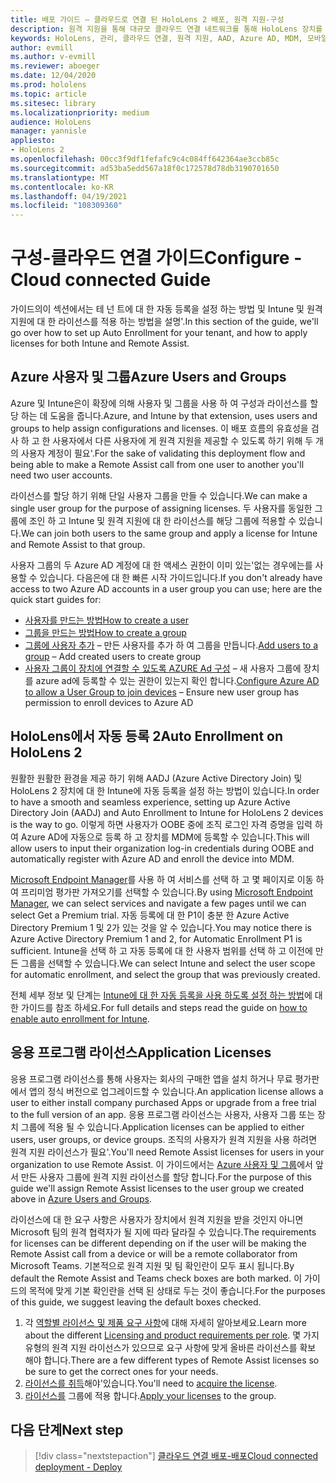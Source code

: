 ```yaml
---
title: 배포 가이드 – 클라우드로 연결 된 HoloLens 2 배포, 원격 지원-구성
description: 원격 지원을 통해 대규모 클라우드 연결 네트워크를 통해 HoloLens 장치를 등록 하는 구성을 설정 하는 방법에 대해 알아봅니다.
keywords: HoloLens, 관리, 클라우드 연결, 원격 지원, AAD, Azure AD, MDM, 모바일 장치 관리
author: evmill
ms.author: v-evmill
ms.reviewer: aboeger
ms.date: 12/04/2020
ms.prod: hololens
ms.topic: article
ms.sitesec: library
ms.localizationpriority: medium
audience: HoloLens
manager: yannisle
appliesto:
- HoloLens 2
ms.openlocfilehash: 00cc3f9df1fefafc9c4c084ff642364ae3ccb85c
ms.sourcegitcommit: ad53ba5edd567a18f0c172578d78db3190701650
ms.translationtype: MT
ms.contentlocale: ko-KR
ms.lasthandoff: 04/19/2021
ms.locfileid: "108309360"
---
```

# <a name="configure---cloud-connected-guide"></a><span data-ttu-id="9b516-104">구성-클라우드 연결 가이드</span><span class="sxs-lookup"><span data-stu-id="9b516-104">Configure - Cloud connected Guide</span></span>

<span data-ttu-id="9b516-105">가이드의이 섹션에서는 테 넌 트에 대 한 자동 등록을 설정 하는 방법 및 Intune 및 원격 지원에 대 한 라이선스를 적용 하는 방법을 설명&#39;.</span><span class="sxs-lookup"><span data-stu-id="9b516-105">In this section of the guide, we&#39;ll go over how to set up Auto Enrollment for your tenant, and how to apply licenses for both Intune and Remote Assist.</span></span>

## <a name="azure-users-and-groups"></a><span data-ttu-id="9b516-106">Azure 사용자 및 그룹</span><span class="sxs-lookup"><span data-stu-id="9b516-106">Azure Users and Groups</span></span>

<span data-ttu-id="9b516-107">Azure 및 Intune은이 확장에 의해 사용자 및 그룹을 사용 하 여 구성과 라이선스를 할당 하는 데 도움을 줍니다.</span><span class="sxs-lookup"><span data-stu-id="9b516-107">Azure, and Intune by that extension, uses users and groups to help assign configurations and licenses.</span></span> <span data-ttu-id="9b516-108">이 배포 흐름의 유효성을 검사 하 고 한 사용자에서 다른 사용자에 게 원격 지원을 제공할 수 있도록 하기 위해 두 개의 사용자 계정이 필요&#39;.</span><span class="sxs-lookup"><span data-stu-id="9b516-108">For the sake of validating this deployment flow and being able to make a Remote Assist call from one user to another you&#39;ll need two user accounts.</span></span>

<span data-ttu-id="9b516-109">라이선스를 할당 하기 위해 단일 사용자 그룹을 만들 수 있습니다.</span><span class="sxs-lookup"><span data-stu-id="9b516-109">We can make a single user group for the purpose of assigning licenses.</span></span> <span data-ttu-id="9b516-110">두 사용자를 동일한 그룹에 조인 하 고 Intune 및 원격 지원에 대 한 라이선스를 해당 그룹에 적용할 수 있습니다.</span><span class="sxs-lookup"><span data-stu-id="9b516-110">We can join both users to the same group and apply a license for Intune and Remote Assist to that group.</span></span>

<span data-ttu-id="9b516-111">사용자 그룹의 두 Azure AD 계정에 대 한 액세스 권한이 이미 있는&#39;없는 경우에는를 사용할 수 있습니다. 다음은에 대 한 빠른 시작 가이드입니다.</span><span class="sxs-lookup"><span data-stu-id="9b516-111">If you don&#39;t already have access to two Azure AD accounts in a user group you can use; here are the quick start guides for:</span></span>

- [<span data-ttu-id="9b516-112">사용자를 만드는 방법</span><span class="sxs-lookup"><span data-stu-id="9b516-112">How to create a user</span></span>](https://docs.microsoft.com/mem/intune/fundamentals/quickstart-create-user)
- [<span data-ttu-id="9b516-113">그룹을 만드는 방법</span><span class="sxs-lookup"><span data-stu-id="9b516-113">How to create a group</span></span>](https://docs.microsoft.com/mem/intune/fundamentals/quickstart-create-group)
- <span data-ttu-id="9b516-114">[그룹에 사용자 추가](https://docs.microsoft.com/azure/active-directory/fundamentals/active-directory-groups-members-azure-portal) – 만든 사용자를 추가 하 여 그룹을 만듭니다.</span><span class="sxs-lookup"><span data-stu-id="9b516-114">[Add users to a group](https://docs.microsoft.com/azure/active-directory/fundamentals/active-directory-groups-members-azure-portal) – Add created users to create group</span></span>
- <span data-ttu-id="9b516-115">[사용자 그룹이 장치에 연결할 수 있도록 AZURE Ad 구성](https://docs.microsoft.com/azure/active-directory/devices/azureadjoin-plan#configure-your-device-settings) – 새 사용자 그룹에 장치를 azure ad에 등록할 수 있는 권한이 있는지 확인 합니다.</span><span class="sxs-lookup"><span data-stu-id="9b516-115">[Configure Azure AD to allow a User Group to join devices](https://docs.microsoft.com/azure/active-directory/devices/azureadjoin-plan#configure-your-device-settings) – Ensure new user group has permission to enroll devices to Azure AD</span></span>

## <a name="auto-enrollment-on-hololens-2"></a><span data-ttu-id="9b516-116">HoloLens에서 자동 등록 2</span><span class="sxs-lookup"><span data-stu-id="9b516-116">Auto Enrollment on HoloLens 2</span></span>

<span data-ttu-id="9b516-117">원활한 원활한 환경을 제공 하기 위해 AADJ (Azure Active Directory Join) 및 HoloLens 2 장치에 대 한 Intune에 자동 등록을 설정 하는 방법이 있습니다.</span><span class="sxs-lookup"><span data-stu-id="9b516-117">In order to have a smooth and seamless experience, setting up Azure Active Directory Join (AADJ) and Auto Enrollment to Intune for HoloLens 2 devices is the way to go.</span></span> <span data-ttu-id="9b516-118">이렇게 하면 사용자가 OOBE 중에 조직 로그인 자격 증명을 입력 하 여 Azure AD에 자동으로 등록 하 고 장치를 MDM에 등록할 수 있습니다.</span><span class="sxs-lookup"><span data-stu-id="9b516-118">This will allow users to input their organization log-in credentials during OOBE and automatically register with Azure AD and enroll the device into MDM.</span></span>

<span data-ttu-id="9b516-119">[Microsoft Endpoint Manager](https://endpoint.microsoft.com/#home)를 사용 하 여 서비스를 선택 하 고 몇 페이지로 이동 하 여 프리미엄 평가판 가져오기를 선택할 수 있습니다.</span><span class="sxs-lookup"><span data-stu-id="9b516-119">By using [Microsoft Endpoint Manager](https://endpoint.microsoft.com/#home), we can select services and navigate a few pages until we can select Get a Premium trial.</span></span> <span data-ttu-id="9b516-120">자동 등록에 대 한 P1이 충분 한 Azure Active Directory Premium 1 및 2가 있는 것을 알 수 있습니다.</span><span class="sxs-lookup"><span data-stu-id="9b516-120">You may notice there is Azure Active Directory Premium 1 and 2, for Automatic Enrollment P1 is sufficient.</span></span> <span data-ttu-id="9b516-121">Intune을 선택 하 고 자동 등록에 대 한 사용자 범위를 선택 하 고 이전에 만든 그룹을 선택할 수 있습니다.</span><span class="sxs-lookup"><span data-stu-id="9b516-121">We can select Intune and select the user scope for automatic enrollment, and select the group that was previously created.</span></span>

<span data-ttu-id="9b516-122">전체 세부 정보 및 단계는 [Intune에 대 한 자동 등록을 사용 하도록 설정 하는 방법](https://docs.microsoft.com/mem/intune/enrollment/quickstart-setup-auto-enrollment)에 대 한 가이드를 참조 하세요.</span><span class="sxs-lookup"><span data-stu-id="9b516-122">For full details and steps read the guide on [how to enable auto enrollment for Intune](https://docs.microsoft.com/mem/intune/enrollment/quickstart-setup-auto-enrollment).</span></span>

## <a name="application-licenses"></a><span data-ttu-id="9b516-123">응용 프로그램 라이선스</span><span class="sxs-lookup"><span data-stu-id="9b516-123">Application Licenses</span></span>

<span data-ttu-id="9b516-124">응용 프로그램 라이선스를 통해 사용자는 회사의 구매한 앱을 설치 하거나 무료 평가판에서 앱의 정식 버전으로 업그레이드할 수 있습니다.</span><span class="sxs-lookup"><span data-stu-id="9b516-124">An application license allows a user to either install company purchased Apps or upgrade from a free trial to the full version of an app.</span></span> <span data-ttu-id="9b516-125">응용 프로그램 라이선스는 사용자, 사용자 그룹 또는 장치 그룹에 적용 될 수 있습니다.</span><span class="sxs-lookup"><span data-stu-id="9b516-125">Application licenses can be applied to either users, user groups, or device groups.</span></span> <span data-ttu-id="9b516-126">조직의 사용자가 원격 지원을 사용 하려면 원격 지원 라이선스가 필요&#39;.</span><span class="sxs-lookup"><span data-stu-id="9b516-126">You&#39;ll need Remote Assist licenses for users in your organization to use Remote Assist.</span></span> <span data-ttu-id="9b516-127">이 가이드에서는 [Azure 사용자 및 그룹](hololens2-cloud-connected-configure.md#azure-users-and-groups)에서 앞서 만든 사용자 그룹에 원격 지원 라이선스를 할당 합니다.</span><span class="sxs-lookup"><span data-stu-id="9b516-127">For the purpose of this guide we'll assign Remote Assist licenses to the user group we created above in [Azure Users and Groups](hololens2-cloud-connected-configure.md#azure-users-and-groups).</span></span>

<span data-ttu-id="9b516-128">라이선스에 대 한 요구 사항은 사용자가 장치에서 원격 지원을 받을 것인지 아니면 Microsoft 팀의 원격 협력자가 될 지에 따라 달라질 수 있습니다.</span><span class="sxs-lookup"><span data-stu-id="9b516-128">The requirements for licenses can be different depending on if the user will be making the Remote Assist call from a device or will be a remote collaborator from Microsoft Teams.</span></span> <span data-ttu-id="9b516-129">기본적으로 원격 지원 및 팀 확인란이 모두 표시 됩니다.</span><span class="sxs-lookup"><span data-stu-id="9b516-129">By default the Remote Assist and Teams check boxes are both marked.</span></span> <span data-ttu-id="9b516-130">이 가이드의 목적에 맞게 기본 확인란을 선택 된 상태로 두는 것이 좋습니다.</span><span class="sxs-lookup"><span data-stu-id="9b516-130">For the purposes of this guide, we suggest leaving the default boxes checked.</span></span>

1. <span data-ttu-id="9b516-131">각 [역할별 라이선스 및 제품 요구 사항](https://docs.microsoft.com/dynamics365/mixed-reality/remote-assist/requirements#licensing-and-product-requirements-per-role)에 대해 자세히 알아보세요.</span><span class="sxs-lookup"><span data-stu-id="9b516-131">Learn more about the different [Licensing and product requirements per role](https://docs.microsoft.com/dynamics365/mixed-reality/remote-assist/requirements#licensing-and-product-requirements-per-role).</span></span> <span data-ttu-id="9b516-132">몇 가지 유형의 원격 지원 라이선스가 있으므로 요구 사항에 맞게 올바른 라이선스를 확보 해야 합니다.</span><span class="sxs-lookup"><span data-stu-id="9b516-132">There are a few different types of Remote Assist licenses so be sure to get the correct ones for your needs.</span></span>
2. <span data-ttu-id="9b516-133">[라이선스를 취득](https://docs.microsoft.com/dynamics365/mixed-reality/remote-assist/buy-remote-assist)해야&#39;있습니다.</span><span class="sxs-lookup"><span data-stu-id="9b516-133">You&#39;ll need to [acquire the license](https://docs.microsoft.com/dynamics365/mixed-reality/remote-assist/buy-remote-assist).</span></span>
3. <span data-ttu-id="9b516-134">[라이선스를](https://docs.microsoft.com/dynamics365/mixed-reality/remote-assist/deploy-remote-assist) 그룹에 적용 합니다.</span><span class="sxs-lookup"><span data-stu-id="9b516-134">[Apply your licenses](https://docs.microsoft.com/dynamics365/mixed-reality/remote-assist/deploy-remote-assist) to the group.</span></span>

## <a name="next-step"></a><span data-ttu-id="9b516-135">다음 단계</span><span class="sxs-lookup"><span data-stu-id="9b516-135">Next step</span></span>

> [!div class="nextstepaction"]
> [<span data-ttu-id="9b516-136">클라우드 연결 배포-배포</span><span class="sxs-lookup"><span data-stu-id="9b516-136">Cloud connected deployment - Deploy</span></span>](hololens2-cloud-connected-deploy.md)